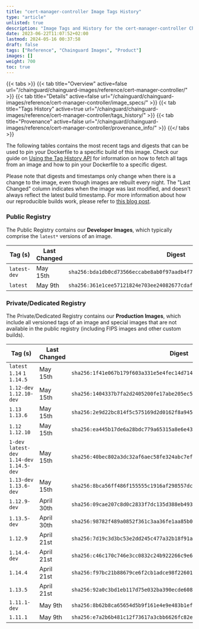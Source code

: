 ```yaml
---
title: "cert-manager-controller Image Tags History"
type: "article"
unlisted: true
description: "Image Tags and History for the cert-manager-controller Chainguard Image"
date: 2023-06-22T11:07:52+02:00
lastmod: 2024-05-16 00:37:58
draft: false
tags: ["Reference", "Chainguard Images", "Product"]
images: []
weight: 700
toc: true
---
```


{{< tabs >}}
{{< tab title="Overview" active=false url="/chainguard/chainguard-images/reference/cert-manager-controller/" >}}
{{< tab title="Details" active=false url="/chainguard/chainguard-images/reference/cert-manager-controller/image_specs/" >}}
{{< tab title="Tags History" active=true url="/chainguard/chainguard-images/reference/cert-manager-controller/tags_history/" >}}
{{< tab title="Provenance" active=false url="/chainguard/chainguard-images/reference/cert-manager-controller/provenance_info/" >}}
{{</ tabs >}}

The following tables contains the most recent tags and digests that can be used to pin your Dockerfile to a specific build of this image. Check our guide on [Using the Tag History API](/chainguard/chainguard-images/using-the-tag-history-api/) for information on how to fetch all tags from an image and how to pin your Dockerfile to a specific digest.

Please note that digests and timestamps only change when there is a change to the image, even though images are rebuilt every night. The "Last Changed" column indicates when the image was last modified, and doesn't always reflect the latest build timestamp. For more information about how our reproducible builds work, please refer to [this blog post](https://www.chainguard.dev/unchained/reproducing-chainguards-reproducible-image-builds).

### Public Registry
The Public Registry contains our **Developer Images**, which typically comprise the `latest*` versions of an image.

| Tag (s)       | Last Changed | Digest                                                                    |
|---------------|--------------|---------------------------------------------------------------------------|
|  `latest-dev` | May 15th     | `sha256:bda1db0cd73566eccabe8ab0f97aadb4f7934f3748b3407f214f9b08b547327b` |
|  `latest`     | May 9th      | `sha256:361e1cee57121824e703ee24082677cdaf6c50fa72faf4f0b8693f4b3438eaff` |


### Private/Dedicated Registry
The Private/Dedicated Registry contains our **Production Images**, which include all versioned tags of an image and special images that are not available in the public registry (including FIPS images and other custom builds).

| Tag (s)                                       | Last Changed | Digest                                                                    |
|-----------------------------------------------|--------------|---------------------------------------------------------------------------|
|  `latest` `1.14` `1` `1.14.5`                 | May 15th     | `sha256:1f41e067b179f603a331e5e4fec14d714e7d31e560323b0d6e00865ecc1d6e9f` |
|  `1.12-dev` `1.12.10-dev`                     | May 15th     | `sha256:1404337b7fa2d2405200fe17abe205ec50d808bdd881f84451cda909183a2bd5` |
|  `1.13` `1.13.6`                              | May 15th     | `sha256:2e9d22bc814f5c575169d2d0162f8a9456b017cec1ecf9197e6ea037d8d84d6a` |
|  `1.12` `1.12.10`                             | May 15th     | `sha256:ea445b17de6a28bdc779a65315a8e6e43a4e0343139eb563a03ab07e8a08e2aa` |
|  `1-dev` `latest-dev` `1.14-dev` `1.14.5-dev` | May 15th     | `sha256:40bec802a3dc32af6aec58fe324abc7ef0f902ed158e35f482491fd41e0c095a` |
|  `1.13-dev` `1.13.6-dev`                      | May 15th     | `sha256:8bca56ff486f155555c1916af298557dcd9b79ccc9b1f31caf33c19ad0076e58` |
|  `1.12.9-dev`                                 | April 30th   | `sha256:09cae207c8d0c2833f7dc135d388eb49318a6a6910f51170ad07abf1709644cb` |
|  `1.13.5-dev`                                 | April 30th   | `sha256:98782f489a0852f361c3aa36fe1aa85b0199d49564098cf9246e476d2f0c03b3` |
|  `1.12.9`                                     | April 21st   | `sha256:7d19c3d3bc53e2dd245c477a32b18f91afe61ae169a5bcf3744fe977a047d039` |
|  `1.14.4-dev`                                 | April 21st   | `sha256:c46c170c746e3cc0832c24b922266c9e609f4b451fe79994307f4d25800b6297` |
|  `1.14.4`                                     | April 21st   | `sha256:f97bc21b88679ce6f2cb1adce98f226019baff343b72b3b87ca5e56655265b5b` |
|  `1.13.5`                                     | April 21st   | `sha256:92a0c3bd1eb117d75e032ba390ecde6086d92af22e54a92f8689d8c738a5b52e` |
|  `1.11.1-dev`                                 | May 9th      | `sha256:8b62b8ca65654d5b9f161e4e9e483b1ef0a27530fb0fbe338b682359976a135e` |
|  `1.11.1`                                     | May 9th      | `sha256:e7a2b6b481c12f73617a3cbb6626fc82e5088e2977703dc9a5685c7626a308fe` |


